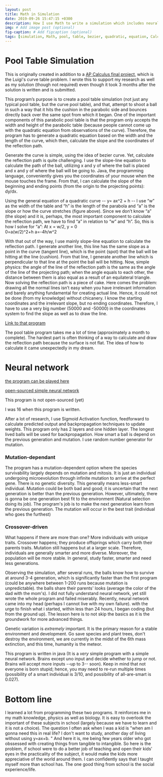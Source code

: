 ```yaml
---
layout: post
title: Math in Simulation
date: 2019-09-26 15:47:15 +0300
description: How I use Math to write a simulation which includes neural network and pool simulation. # Add post description (optional)
img: # Add image post (optional)
fig-caption: # Add figcaption (optional)
tags: [simulation, Math, pool, table, bezier, quadratic, equation, Calculus, neural, network, microevolution, macroevolution]
---
```


# Pool Table Simulation

This is originally created in addition to a [AP Calculus final project](https://docs.google.com/document/d/1GnH2f1MJIVFp0ZecxBucmMfKm_xlQ4ZAMjXRa4WxazQ), which is the Luigi's curve table problem. I wrote this to support my research as well as my solution (though not required) even though it took 3 months after the solution is written and is submitted. 

This program’s purpose is to create a pool table simulation (not just any typical pool table, but the curve pool table), and that, attempt to shoot a ball in such a way that it hits the cushion in the parabolic side and bounces directly back over the same spot from which it began. One of the important components of this parabolic pool table is that the program only accepts the width and height of the parabolic table (because people cannot come up with the quadratic equation from observations of the curve). Therefore, the program has to generate a quadratic equation based on the width and the length of the curve, which then, calculate the slope and the coordinates of the reflection path.


Generate the curve is simple, using the idea of bezier curve. Yet, calculate the reflection path is quite challenging. I use the slope-line equation to calculate the path of the ball, utilizing x and y of where the ball is placed and x and y of where the ball will be going to. Java, the programming language, conveniently gives you the coordinates of your mouse when the mouse touches the frame. From that, I can calculate the slope of the beginning and ending points (from the origin to the projecting points): dy/dx. 

Using the general equation of a quadratic curve --  y= ax^2 + h -- I use “w” as the width of the table and “h” is the length of the parabola and “a” is the slope or how the curve stretches (figure above). Since we don’t know “a” (the slope) and it is, perhaps, the most important component to calculate the reflection path, we have to find “a” in relation to “w” and “h”. So, this is how I solve for “a”:
At x = w/2, y = 0   
 0=a(w/2)^2+h  a=-4h/w^2 

With that out of the way, I use mainly slope-line equation to calculate the reflection path. I generate another line, this line has the same slope as a point in the curve (tangent line), which is the point (spot) that the ball will be hitting at the line (cushion). From that line, I generate another line which is perpendicular to that line at the point the ball will be hitting. Now, simple physics: the angle of the line of the reflection path is the same as the angle of the line of the projecting path; when the angle equals to each other, the distance between them is also equal as a result of an equilateral triangle. Now solving the reflection path is a piece of cake. Here comes the problem: drawing all the normal lines isn’t easy when you have irrelevant information and barely anything fundamental for creating actual line. Hence, it could not be done (from my knowledge) without chicanery. I know the starting coordinates and the irrelevant slope, but no ending coordinates. Therefore, I have to use a very big number (50000 and -50000) in the coordinates system to find the slope as well as to draw the line. 

[Link to that program](https://null0verflow.xyz/oldindex.html)

The pool table program takes me a lot of time (approximately a month to complete). The hardest part is often thinking of a way to calculate and draw the reflection path because the surface is not flat. The idea of how to calculate it came unexpectedly in my dream. 

# Neural network 

[the program can be played here](http://research.null0verflow.xyz/)

[open-sourced simple neural network](https://gist.github.com/frychicken/47e5d6e7b9630e1183f1565a4a86e648?fbclid=IwAR3zVUbxvbgzEzR4PQFs6bW9iQvbQ5hDygkRCl49yzE_KA9tRv8EAPNHiU0)

This program is not open-sourced (yet)

I was 16 when this program is written. 

After a lot of research, I use Sigmoid Activation function, feedforward to calculate predicted output and backpropagation techniques to update weights. This program only has 2 layers and one hidden layer. The longest lived balls will be used for backpropagation. How smart a ball is depend on the previous generation and mutation. I use random number generator for mutation.

### Mutation-dependant

The program has a mutation-dependent option where the species survivability largely depends on mutation and mitosis. It is just an individual undergoing microevolution through infinite mutation to arrive at the perfect gene. There is no genetic diversity. This generally means less-smart individual. Mutation could be both bad and good; it is uncertain that the next generation is better than the previous generation. However, ultimately, there is gonna be one generation best fit to the environment (Natural selection doing its job). The program's job is to make the next generation learn from the previous generation. The mutation will occur in the best trait (individual who goes the furthest) 

### Crossover-driven

What happens if there are more than one? More individuals with unique traits. Crossover happens; they produce offsprings which carry both their parents traits. Mutation still happens but at a larger scale. Therefore, individuals are generally smarter and more diverse. Moreover, the population will be more stable. In general, study faster, smarter and need less generations.

Observing the simulation, after several runs, the balls know how to survive at around 3-4 generation, which is significantly faster than the first program (could be anywhere between 1-200 runs because mutation is unpredictable).
the balls share their parents' looks (average the color of the dad with the mom's). I did not fully understand neural network, yet still wrote the whole program and failed miserably. Recently, neural network came into my head (perhaps I cannot live with my own failure). with the urge to finish what i started, within less than 24 hours, I began coding (but from the ground up). The lesson here is to not skip the basics as it is the groundwork for more advanced things.

Genetic variation is _extremely_ important. It is the primary reason for a stable environment and development. Go save species and plant trees, don't destroy the environment, we are currently in the midst of the 6th mass extinction, and this time, humanity is the meteor.

This program is written in java (It is a _very_ simple program with a simple neural network. Brains except uno input and decide whether to jump or not. Brains will accept more inputs --up to 3-- soon). Keep in mind that not everyone is born stupid; hence, you may need to re-run multiple times (possibility of a smart individual is 3/10, and possibility of all-are-smart is 0.027).

# Bottom line 

I learned a lot from programming these two programs. It reinforces me in my math knowledge, physics as well as biology. It is easy to overlook the important of these subjects in school (largely because we have to learn and it is not a choice). The question I often ask when I was a kid is "when am I gonna need this in real life? I don't want to study, another day of living without using y=ax+b. " And here it is, me being few years older who got obssessed with creating things from tangible to intangible. So here is the problem, if school were to do a better job of teaching and open their kids' eyes in the practicality of the subject, it would make the kids more appreciative of the world around them. I can confidently says that I taught myself more than school has. The one good thing from school is the social experience/life.
